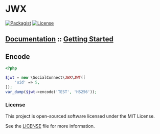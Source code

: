 JWX
===

[![Packagist](https://img.shields.io/packagist/v/socialconnect/jwx.svg?style=flat-square)](https://packagist.org/packages/socialconnect/jwx)
[![License](http://img.shields.io/packagist/l/SocialConnect/jwx.svg?style=flat-square)](https://github.com/SocialConnect/jwx/blob/master/LICENSE)

## [Documentation](https://socialconnect.lowl.io/jwx.html) :: [Getting Started](https://socialconnect.lowl.io/jwx.html)

## Encode

```php
<?php

$jwt = new \SocialConnect\JWX\JWT([
    'uid' => 5,
]);
var_dump($jwt->encode('TEST', 'HS256'));
```

### License

This project is open-sourced software licensed under the MIT License.

See the [LICENSE](LICENSE) file for more information.

